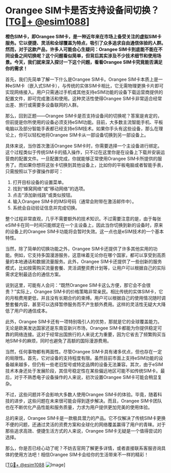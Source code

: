 # Orangee SIM卡是否支持设备间切换？[[TG💪+ @esim1088](https://t.me/s/esim1088)]

**橙色SIM卡，即Orangee SIM卡，是一种近年来在市场上备受关注的虚拟SIM卡服务。它以便捷、灵活和全球覆盖为特点，吸引了众多追求自由通信体验的人群。然而，对于这款产品，许多人可能会心生疑问：Orangee SIM卡到底能不能在不同设备之间切换呢？这个问题看似简单，但背后其实涉及不少技术细节和使用场景。今天，我们就来深入探讨一下这个问题，看看Orangee SIM卡究竟能否满足你的需求！**

首先，我们先简单了解一下什么是Orangee SIM卡。Orangee SIM卡本质上是一种eSIM卡（嵌入式SIM卡），与传统的实体SIM卡相比，它无需物理更换卡片即可实现网络接入。用户只需通过手机或其他支持eSIM功能的设备下载运营商提供的配置文件，即可完成激活和使用。这种灵活性使得Orangee SIM卡非常适合经常出差、旅行或需要多设备联网的人群。

那么，回到正题——Orangee SIM卡是否支持设备间的切换呢？答案是肯定的，但前提是你所使用的设备必须支持eSIM功能。目前，大多数主流智能手机、平板电脑以及部分智能手表都已经支持eSIM技术。如果你手头有这些设备，那么在理论上，你可以轻松地将Orangee SIM卡从一部设备切换到另一部设备上。

具体来说，当你首次激活Orangee SIM卡时，你需要选择一个主设备进行绑定。这个过程类似于传统SIM卡的插入操作，只不过在这里你是在设备上下载并安装运营商的配置文件。一旦配置完成，你就能够正常使用Orangee SIM卡所提供的服务了。而如果你想将这张卡切换到其他设备上，比如你的平板电脑或者智能手表，只需按照以下步骤操作即可：

1. 打开目标设备的设置菜单。
2. 找到“蜂窝网络”或“移动网络”的选项。
3. 点击“添加新线路”或类似按钮。
4. 输入Orangee SIM卡的IMSI号码（通常会附带在激活邮件中）。
5. 系统会自动验证信息并完成切换。

整个过程非常直观，几乎不需要额外的技术知识。不过需要注意的是，由于每张eSIM卡在同一时间只能绑定在一个主设备上，因此当你切换到新的设备时，原来的设备上的Orangee SIM卡功能将会暂时失效。这一点也是eSIM技术的一个基本特性。

当然，除了简单的切换功能之外，Orangee SIM卡还提供了许多其他实用的功能。例如，它支持多国漫游服务，这意味着无论你在哪个国家，都可以享受到高质量的本地通话和数据流量服务。此外，Orangee SIM卡还提供了一些创新的服务模式，比如按需购买流量套餐、灵活调整资费计划等，让用户可以根据自己的实际需求定制最适合的通信方案。

说到这里，可能有人会问：“既然Orangee SIM卡这么方便，那它会不会很贵？”实际上，Orangee SIM卡的价格策略非常亲民。相比传统的实体SIM卡，它的月租费用更低，并且没有长期合约的束缚。用户可以根据自己的使用情况随时调整套餐内容，甚至可以选择暂停服务而不产生额外费用。这样的灵活性无疑大大降低了用户的通信成本。

此外，Orangee SIM卡还有一项特别吸引人的优势，那就是它的全球覆盖能力。无论是欧美发达国家还是东南亚新兴市场，Orangee SIM卡都能为你提供稳定可靠的网络连接。这对于经常出国旅行的人来说尤为重要，因为它省去了频繁购买当地SIM卡的麻烦，同时也避免了高额的国际漫游费用。

当然，任何事物都有两面性。尽管Orangee SIM卡具有诸多优点，但也存在一定的局限性。首先，它对设备的支持程度有限。虽然目前市面上支持eSIM功能的设备越来越多，但仍有一些老旧型号或特定品牌的设备无法兼容。其次，由于eSIM技术本身还处于发展阶段，其信号稳定性在某些偏远地区可能不如传统SIM卡。最后，对于不熟悉电子设备操作的人来说，初次设置Orangee SIM卡可能会稍显复杂。

不过，这些问题并不会影响大多数人使用Orangee SIM卡的体验。毕竟，随着科技的进步，这些问题在未来很可能会得到逐步解决。而且，Orangee SIM卡团队也在不断优化产品性能和服务质量，力求为用户提供更加完美的使用体验。

总的来说，Orangee SIM卡是一款极具潜力的产品。它不仅解决了传统SIM卡更换不便的问题，还通过灵活的资费方案和全球化的网络覆盖赢得了用户的青睐。对于那些追求高效、便捷生活方式的人来说，Orangee SIM卡无疑是一个值得尝试的选择。

那么，你是否已经心动了呢？不妨去官网了解更多详情，或者直接联系客服咨询具体的使用方法吧！相信Orangee SIM卡会给你的生活带来不一样的精彩！

[[TG💪+ @esim1088](https://t.me/s/esim1088) ![Image](https://i.postimg.cc/4NQfJmqS/Snipaste-2025-05-13-00-14-12.png)]
